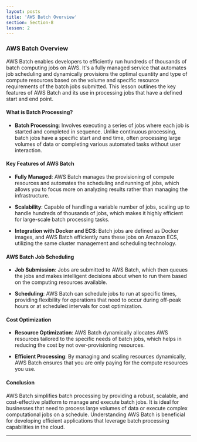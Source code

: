 ```yaml
---
layout: posts
title: 'AWS Batch Overview'
section: Section-8
lesson: 2
---
```


### AWS Batch Overview

AWS Batch enables developers to efficiently run hundreds of thousands of batch computing jobs on AWS. It's a fully managed service that automates job scheduling and dynamically provisions the optimal quantity and type of compute resources based on the volume and specific resource requirements of the batch jobs submitted. This lesson outlines the key features of AWS Batch and its use in processing jobs that have a defined start and end point.

<!-- pagebreak -->

#### What is Batch Processing?

- **Batch Processing**: Involves executing a series of jobs where each job is started and completed in sequence. Unlike continuous processing, batch jobs have a specific start and end time, often processing large volumes of data or completing various automated tasks without user interaction.

<!-- pagebreak -->

#### Key Features of AWS Batch

- **Fully Managed**: AWS Batch manages the provisioning of compute resources and automates the scheduling and running of jobs, which allows you to focus more on analyzing results rather than managing the infrastructure.

- **Scalability**: Capable of handling a variable number of jobs, scaling up to handle hundreds of thousands of jobs, which makes it highly efficient for large-scale batch processing tasks.

- **Integration with Docker and ECS**: Batch jobs are defined as Docker images, and AWS Batch efficiently runs these jobs on Amazon ECS, utilizing the same cluster management and scheduling technology.

<!-- pagebreak -->

#### AWS Batch Job Scheduling

- **Job Submission**: Jobs are submitted to AWS Batch, which then queues the jobs and makes intelligent decisions about when to run them based on the computing resources available.

- **Scheduling**: AWS Batch can schedule jobs to run at specific times, providing flexibility for operations that need to occur during off-peak hours or at scheduled intervals for cost optimization.

<!-- pagebreak -->

#### Cost Optimization

- **Resource Optimization**: AWS Batch dynamically allocates AWS resources tailored to the specific needs of batch jobs, which helps in reducing the cost by not over-provisioning resources.

- **Efficient Processing**: By managing and scaling resources dynamically, AWS Batch ensures that you are only paying for the compute resources you use.

<!-- pagebreak -->

#### Conclusion

AWS Batch simplifies batch processing by providing a robust, scalable, and cost-effective platform to manage and execute batch jobs. It is ideal for businesses that need to process large volumes of data or execute complex computational jobs on a schedule. Understanding AWS Batch is beneficial for developing efficient applications that leverage batch processing capabilities in the cloud.

---
